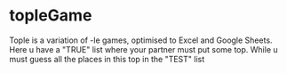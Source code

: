 # topleGame
Tople is a variation of -le games, optimised to Excel and Google Sheets. Here u have a "TRUE" list where your partner must put some top. While u must guess all the places in this top in the "TEST" list
